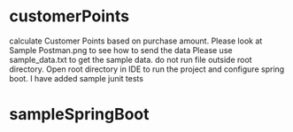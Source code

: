# customerPoints
calculate Customer Points based on purchase amount.
Please look at Sample Postman.png to see how to send the data
Please use sample_data.txt to get the sample data.
do not run file outside root directory. Open root directory in IDE to run the project and configure spring boot.
I have added sample junit tests
# sampleSpringBoot
